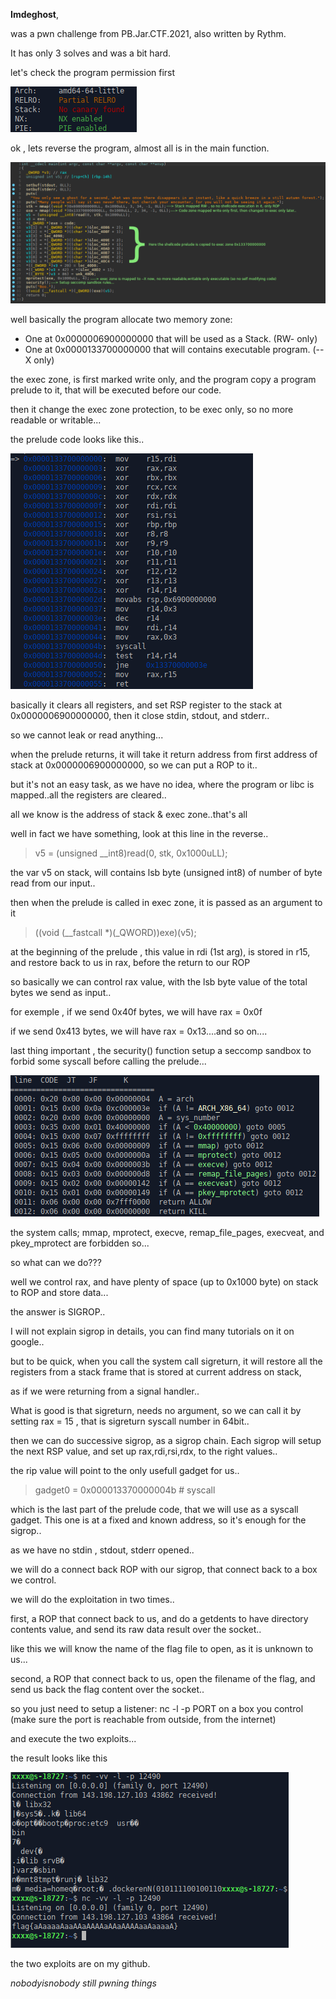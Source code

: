 **Imdeghost**,

was a pwn challenge from PB.Jar.CTF.2021,  also written by Rythm.

It has only 3 solves and was a bit hard.

let's check the program permission first

![](https://github.com/nobodyisnobody/write-ups/raw/main/PBjar.CTF.2021/pwn/Imdeghost/pics/checksec.png)

ok , lets reverse the program, almost all is in the main function.

![](https://github.com/nobodyisnobody/write-ups/raw/main/PBjar.CTF.2021/pwn/Imdeghost/pics/reverse.png)

well basically the program allocate two memory zone:

* One at 0x0000006900000000 that will be used as a Stack. (RW- only)
* One at 0x0000133700000000 that will contains executable program. (--X only)

the exec zone, is first marked write only, and the program copy a program prelude to it, that will be executed before our code.

then it change the exec zone protection, to be exec only, so no more readable or writable...

the prelude code looks like this..

![](https://github.com/nobodyisnobody/write-ups/raw/main/PBjar.CTF.2021/pwn/Imdeghost/pics/prelude.png)

basically it clears all registers, and set RSP register to the stack at 0x0000006900000000, then it close stdin, stdout, and stderr..

so we cannot leak or read anything...

when the prelude returns, it will take it return address from first address of stack at 0x0000006900000000, so we can put a ROP to it..

but it's not an easy task, as we have no idea, where the program or libc is mapped..all the registers are cleared..

all we know is the address of stack & exec zone..that's all

well in fact we have something, look at this line in the reverse..

> v5 = (unsigned __int8)read(0, stk, 0x1000uLL);

the var v5 on stack, will contains lsb byte (unsigned int8) of number of byte read from our input..

then when the prelude is called in exec zone, it is passed as an argument to it

> ((void (__fastcall *)(_QWORD))exe)(v5);

at the beginning of the prelude , this value in rdi (1st arg), is stored in r15, and restore back to us in rax, before the return to our ROP

so basically we can control rax value, with the lsb byte value of the total bytes we send as input..

for exemple , if we send 0x40f bytes,  we will have rax = 0x0f

if we send 0x413 bytes, we will have rax = 0x13....and so on....

last thing important , the security() function setup a seccomp sandbox to forbid some syscall before calling the prelude...

![](https://github.com/nobodyisnobody/write-ups/raw/main/PBjar.CTF.2021/pwn/Imdeghost/pics/seccomp.png)

the system calls; mmap, mprotect, execve, remap_file_pages, execveat, and pkey_mprotect are forbidden so...

so what can we do???

well we control rax, and have plenty of space (up to 0x1000 byte) on stack to ROP and store data...

the answer is SIGROP..

I will not explain sigrop in details, you can find many tutorials on it on google..

but to be quick, when you call the system call sigreturn, it will restore all the registers from a stack frame that is stored at current address on stack,

as if we were returning from a signal handler..

What is good is that sigreturn, needs no argument, so we can call it by setting rax = 15 , that is sigreturn syscall number in 64bit..

then we can do successive sigrop, as a sigrop chain.  Each sigrop will setup the next RSP value, and set up rax,rdi,rsi,rdx, to the right values..

the rip value will point to the only usefull gadget for us..

> gadget0 = 0x000013370000004b # syscall

which is the last part of the prelude code, that we will use as a syscall gadget. This one is at a fixed and known address, so it's enough for the sigrop..

as we have no stdin , stdout, stderr opened..

we will do a connect back ROP with our sigrop, that connect back to a box we control.

we will do the exploitation in two times..

first, a ROP that connect back to us, and do a getdents to have directory contents value, and send its raw data result over the socket..

like this we will know the name of the flag file to open, as it is unknown to us...

second, a ROP that connect back to us, open the filename of the flag, and send us back the flag content over the socket..

so you just need to setup a listener:   nc -l -p PORT on a box you control (make sure the port is reachable from outside, from the internet)

and execute the two exploits...

the result looks like this

![](https://github.com/nobodyisnobody/write-ups/raw/main/PBjar.CTF.2021/pwn/Imdeghost/pics/gotshell.png)

the two exploits are on my github.

*nobodyisnobody still pwning things*

